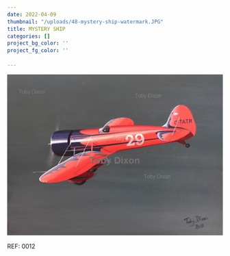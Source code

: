 ```yaml
---
date: 2022-04-09
thumbnail: "/uploads/48-mystery-ship-watermark.JPG"
title: MYSTERY SHIP
categories: []
project_bg_color: ''
project_fg_color: ''

---
```

![](/uploads/48-mystery-ship-watermark.JPG)

REF: 0012